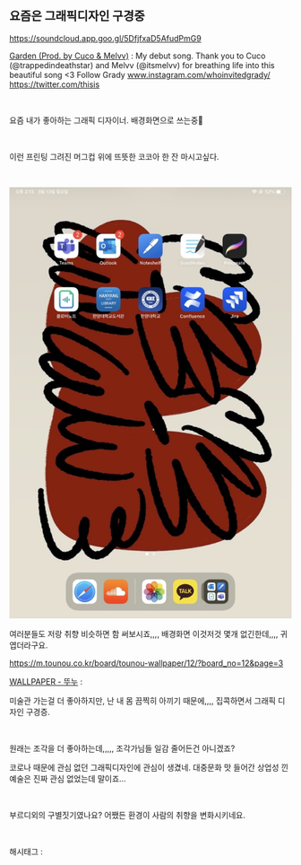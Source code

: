 ## 요즘은 그래픽디자인 구경중

https://soundcloud.app.goo.gl/5DfjfxaD5AfudPmG9

[Garden (Prod. by Cuco & Melvv)](https://soundcloud.app.goo.gl/5DfjfxaD5AfudPmG9) : My debut song. Thank you to Cuco (@trappedindeathstar) and Melvv (@itsmelvv) for breathing life into this beautiful song <3 Follow Grady www.instagram.com/whoinvitedgrady/ https://twitter.com/thisis

​

요즘 내가 좋아하는 그래픽 디자이너. 배경화면으로 쓰는중🤍

​

이런 프린팅 그려진 머그컵 위에 뜨뜻한 코코아 한 잔 마시고싶다.

​

![0](./asset/0.png)

여러분들도 저랑 취향 비슷하면 함 써보시죠,,,, 배경화면 이것저것 몇개 없긴한데,,,, 귀엽더라구요.

https://m.tounou.co.kr/board/tounou-wallpaper/12/?board_no=12&page=3

[WALLPAPER - 뚜누](https://m.tounou.co.kr/board/tounou-wallpaper/12/?board_no=12&page=3) : ⠀

미술관 가는걸 더 좋아하지만, 난 내 몸 끔찍히 아끼기 때문에,,,, 집콕하면서 그래픽 디자인 구경증.

​

원래는 조각을 더 좋아하는데,,,,, 조각가님들 일감 줄어든건 아니겠죠?

코로나 때문에 관심 없던 그래픽디자인에 관심이 생겼네. 대중문화 맛 들어간 상업성 낀 예술은 진짜 관심 없었는데 말이죠…

​

부르디외의 구별짓기였나요? 어쨌든 환경이 사람의 취향을 변화시키네요.

​

 해시태그 : 